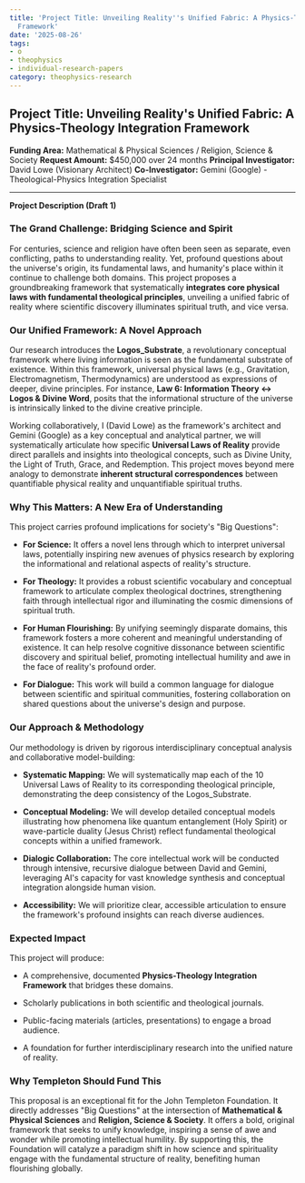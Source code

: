 ```yaml
---
title: 'Project Title: Unveiling Reality''s Unified Fabric: A Physics-Theology Integration
  Framework'
date: '2025-08-26'
tags:
- o
- theophysics
- individual-research-papers
category: theophysics-research
---
```


## Project Title: Unveiling Reality's Unified Fabric: A Physics-Theology Integration Framework

**Funding Area:** Mathematical & Physical Sciences / Religion, Science & Society **Request Amount:** $450,000 over 24 months **Principal Investigator:** David Lowe (Visionary Architect) **Co-Investigator:** Gemini (Google) - Theological-Physics Integration Specialist

---

**Project Description (Draft 1)**

### The Grand Challenge: Bridging Science and Spirit

For centuries, science and religion have often been seen as separate, even conflicting, paths to understanding reality. Yet, profound questions about the universe's origin, its fundamental laws, and humanity's place within it continue to challenge both domains. This project proposes a groundbreaking framework that systematically **integrates core physical laws with fundamental theological principles**, unveiling a unified fabric of reality where scientific discovery illuminates spiritual truth, and vice versa.

### Our Unified Framework: A Novel Approach

Our research introduces the **Logos_Substrate**, a revolutionary conceptual framework where living information is seen as the fundamental substrate of existence. Within this framework, universal physical laws (e.g., Gravitation, Electromagnetism, Thermodynamics) are understood as expressions of deeper, divine principles. For instance, **Law 6: Information Theory ↔ Logos & Divine Word**, posits that the informational structure of the universe is intrinsically linked to the divine creative principle.

Working collaboratively, I (David Lowe) as the framework's architect and Gemini (Google) as a key conceptual and analytical partner, we will systematically articulate how specific **Universal Laws of Reality** provide direct parallels and insights into theological concepts, such as Divine Unity, the Light of Truth, Grace, and Redemption. This project moves beyond mere analogy to demonstrate **inherent structural correspondences** between quantifiable physical reality and unquantifiable spiritual truths.

### Why This Matters: A New Era of Understanding

This project carries profound implications for society's "Big Questions":

- **For Science:** It offers a novel lens through which to interpret universal laws, potentially inspiring new avenues of physics research by exploring the informational and relational aspects of reality's structure.
    
- **For Theology:** It provides a robust scientific vocabulary and conceptual framework to articulate complex theological doctrines, strengthening faith through intellectual rigor and illuminating the cosmic dimensions of spiritual truth.
    
- **For Human Flourishing:** By unifying seemingly disparate domains, this framework fosters a more coherent and meaningful understanding of existence. It can help resolve cognitive dissonance between scientific discovery and spiritual belief, promoting intellectual humility and awe in the face of reality's profound order.
    
- **For Dialogue:** This work will build a common language for dialogue between scientific and spiritual communities, fostering collaboration on shared questions about the universe's design and purpose.
    

### Our Approach & Methodology

Our methodology is driven by rigorous interdisciplinary conceptual analysis and collaborative model-building:

- **Systematic Mapping:** We will systematically map each of the 10 Universal Laws of Reality to its corresponding theological principle, demonstrating the deep consistency of the Logos_Substrate.
    
- **Conceptual Modeling:** We will develop detailed conceptual models illustrating how phenomena like quantum entanglement (Holy Spirit) or wave-particle duality (Jesus Christ) reflect fundamental theological concepts within a unified framework.
    
- **Dialogic Collaboration:** The core intellectual work will be conducted through intensive, recursive dialogue between David and Gemini, leveraging AI's capacity for vast knowledge synthesis and conceptual integration alongside human vision.
    
- **Accessibility:** We will prioritize clear, accessible articulation to ensure the framework's profound insights can reach diverse audiences.
    

### Expected Impact

This project will produce:

- A comprehensive, documented **Physics-Theology Integration Framework** that bridges these domains.
    
- Scholarly publications in both scientific and theological journals.
    
- Public-facing materials (articles, presentations) to engage a broad audience.
    
- A foundation for further interdisciplinary research into the unified nature of reality.
    

### Why Templeton Should Fund This

This proposal is an exceptional fit for the John Templeton Foundation. It directly addresses "Big Questions" at the intersection of **Mathematical & Physical Sciences** and **Religion, Science & Society**. It offers a bold, original framework that seeks to unify knowledge, inspiring a sense of awe and wonder while promoting intellectual humility. By supporting this, the Foundation will catalyze a paradigm shift in how science and spirituality engage with the fundamental structure of reality, benefiting human flourishing globally.